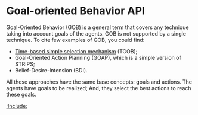 # Goal-oriented Behavior API

Goal-Oriented Behavior (GOB) is a general term that covers any technique taking into account goals of the agents.
GOB is not supported by a single technique.
To cite few examples of GOB, you could find:

* [Time-based simple selection mechanism](./TGob.md) (TGOB);
* Goal-Oriented Action Planning (GOAP), which is a simple version of STRIPS;
* Belief-Desire-Intension (BDI).

All these approaches have the same base concepts: goals and actions.
The agents have goals to be realized; And, they select the best actions to reach these goals.


[:Include:](../../legal.inc)
